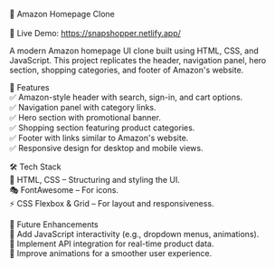 🛒 Amazon Homepage Clone<br><br>
🚀 Live Demo: https://snapshopper.netlify.app/<br>

A modern Amazon homepage UI clone built using HTML, CSS, and JavaScript. This project replicates the header, navigation panel, hero section, shopping categories, and footer of Amazon's website.

🚀 Features<br/>
✅ Amazon-style header with search, sign-in, and cart options.<br/>
✅ Navigation panel with category links.<br/>
✅ Hero section with promotional banner.<br/>
✅ Shopping section featuring product categories.<br/>
✅ Footer with links similar to Amazon's website.<br/>
✅ Responsive design for desktop and mobile views.<br/>

🛠 Tech Stack<br/>
🎨 HTML, CSS – Structuring and styling the UI.<br/>
🎭 FontAwesome – For icons.<br/>
⚡ CSS Flexbox & Grid – For layout and responsiveness.<br/>

📌 Future Enhancements<br/>
🔹 Add JavaScript interactivity (e.g., dropdown menus, animations).<br/>
🔹 Implement API integration for real-time product data.<br/>
🔹 Improve animations for a smoother user experience.<br/>

